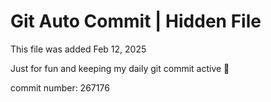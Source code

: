 # Git Auto Commit | Hidden File

This file was added Feb 12, 2025

Just for fun and keeping my daily git commit active 🤪

commit number: 267176
